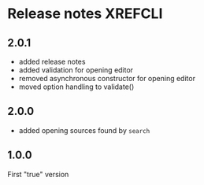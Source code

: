 # Release notes XREFCLI

## 2.0.1
- added release notes
- added validation for opening editor
- removed asynchronous constructor for opening editor
- moved option handling to validate()

## 2.0.0
- added opening sources found by `search`

## 1.0.0
First "true" version